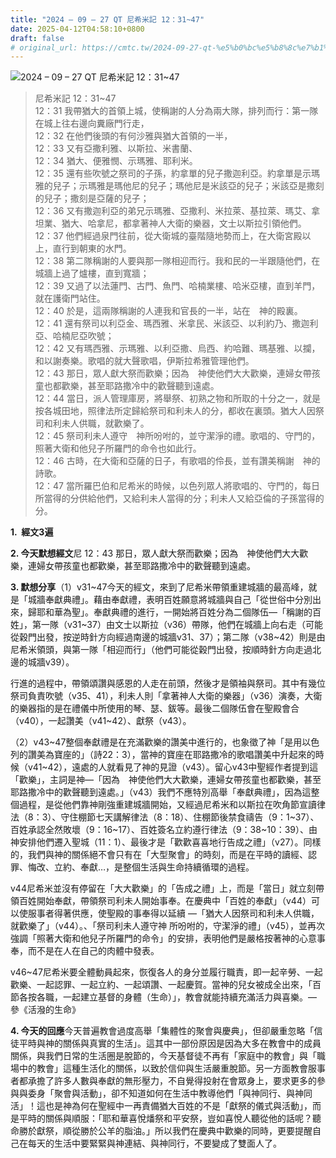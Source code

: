 ```yaml
---
title: "2024 – 09 – 27 QT 尼希米記 12：31~47"
date: 2025-04-12T04:58:10+0800
draft: false
# original_url: https://cmtc.tw/2024-09-27-qt-%e5%b0%bc%e5%b8%8c%e7%b1%b3%e8%a8%98-12%ef%bc%9a3147
---
```


![2024 – 09 – 27 QT 尼希米記 12：31~47](/images/qt.jpg  "2024 – 09 – 27 QT 尼希米記 12：31~47")

> 尼希米記 12：31~47  
> 12：31 我帶猶大的首領上城，使稱謝的人分為兩大隊，排列而行：第一隊在城上往右邊向糞廠門行走，  
> 12：32 在他們後頭的有何沙雅與猶大首領的一半，  
> 12：33 又有亞撒利雅、以斯拉、米書蘭、  
> 12：34 猶大、便雅憫、示瑪雅、耶利米。  
> 12：35 還有些吹號之祭司的子孫，約拿單的兒子撒迦利亞。約拿單是示瑪雅的兒子；示瑪雅是瑪他尼的兒子；瑪他尼是米該亞的兒子；米該亞是撒刻的兒子；撒刻是亞薩的兒子；  
> 12：36 又有撒迦利亞的弟兄示瑪雅、亞撒利、米拉萊、基拉萊、瑪艾、拿坦業、猶大、哈拿尼，都拿著神人大衛的樂器，文士以斯拉引領他們。  
> 12：37 他們經過泉門往前，從大衛城的臺階隨地勢而上，在大衛宮殿以上，直行到朝東的水門。  
> 12：38 第二隊稱謝的人要與那一隊相迎而行。我和民的一半跟隨他們，在城牆上過了爐樓，直到寬牆；  
> 12：39 又過了以法蓮門、古門、魚門、哈楠業樓、哈米亞樓，直到羊門，就在護衛門站住。  
> 12：40 於是，這兩隊稱謝的人連我和官長的一半，站在　神的殿裏。  
> 12：41 還有祭司以利亞金、瑪西雅、米拿民、米該亞、以利約乃、撒迦利亞、哈楠尼亞吹號；  
> 12：42 又有瑪西雅、示瑪雅、以利亞撒、烏西、約哈難、瑪基雅、以攔，和以謝奏樂。歌唱的就大聲歌唱，伊斯拉希雅管理他們。  
> 12：43 那日，眾人獻大祭而歡樂；因為　神使他們大大歡樂，連婦女帶孩童也都歡樂，甚至耶路撒冷中的歡聲聽到遠處。  
> 12：44 當日，派人管理庫房，將舉祭、初熟之物和所取的十分之一，就是按各城田地，照律法所定歸給祭司和利未人的分，都收在裏頭。猶大人因祭司和利未人供職，就歡樂了。  
> 12：45 祭司利未人遵守　神所吩咐的，並守潔淨的禮。歌唱的、守門的，照著大衛和他兒子所羅門的命令也如此行。  
> 12：46 古時，在大衛和亞薩的日子，有歌唱的伶長，並有讚美稱謝　神的詩歌。  
> 12：47 當所羅巴伯和尼希米的時候，以色列眾人將歌唱的、守門的，每日所當得的分供給他們，又給利未人當得的分；利未人又給亞倫的子孫當得的分。

**1.  經文3遍**

**2. 今天默想經文**尼 12：43 那日，眾人獻大祭而歡樂；因為　神使他們大大歡樂，連婦女帶孩童也都歡樂，甚至耶路撒冷中的歡聲聽到遠處。

**3. 默想分享**（1）v31~47今天的經文，來到了尼希米帶領重建城牆的最高峰，就是「城牆奉獻典禮」。藉由奉獻禮，表明百姓願意將城牆與自己「從世俗中分別出來，歸耶和華為聖」。奉獻典禮的進行，一開始將百姓分為二個隊伍—「稱謝的百姓」，第一隊（v31~37）由文士以斯拉（v36）帶隊，他們在城牆上向右走（可能從穀門出發，按逆時針方向經過南邊的城牆v31、37）；第二隊（v38~42）則是由尼希米領頭，與第一隊「相迎而行」（他們可能從穀門出發，按順時針方向走過北邊的城牆v39）。

行進的過程中，帶領頌讚與感恩的人走在前頭，然後才是領袖與祭司。其中有幾位祭司負責吹號（v35、41），利未人則「拿著神人大衛的樂器」（v36）演奏，大衛的樂器指的是在禮儀中所使用的琴、瑟、鈸等。最後二個隊伍會在聖殿會合（v40），一起讚美（v41~42）、獻祭（v43）。

（2）v43~47整個奉獻禮是在充滿歡樂的讚美中進行的，也象徵了神「是用以色列的讚美為寶座的」（詩22：3），當神的寶座在耶路撒冷的歌唱讚美中升起來的時候（v41~42），遠處的人就看見了神的見證（v43）。留心v43中聖經作者提到這「歡樂」，主詞是神—「因為　神使他們大大歡樂，連婦女帶孩童也都歡樂，甚至耶路撒冷中的歡聲聽到遠處。」（v43）我們不應特別高舉「奉獻典禮」，因為這整個過程，是從他們靠神剛強重建城牆開始，又經過尼希米和以斯拉在吹角節宣讀律法（8：3）、守住棚節七天講解律法（8：18）、住棚節後禁食禱告（9：1~37）、百姓承認全然敗壞（9：16~17）、百姓簽名立約遵行律法（9：38~10：39）、由神安排他們遷入聖城（11：1）、最後才是「歡歡喜喜地行告成之禮」（v27）。同樣的，我們與神的關係絕不會只有在「大型聚會」的時刻，而是在平時的讀經、認罪、悔改、立約、奉獻…，是整個生活與生命持續循環的過程。

v44尼希米並沒有停留在「大大歡樂」的「告成之禮」上，而是「當日」就立刻帶領百姓開始奉獻，帶領祭司利未人開始事奉。在慶典中「百姓的奉獻」（v44）可以使服事者得著供應，使聖殿的事奉得以延續 —「猶大人因祭司和利未人供職，就歡樂了」（v44）。、「祭司利未人遵守神 所吩咐的，守潔淨的禮」（v45），並再次強調「照著大衛和他兒子所羅門的命令」的安排，表明他們是嚴格按著神的心意事奉，而不是在人在自己的肉體中發表。

v46~47尼希米要全體動員起來，恢復各人的身分並履行職責，即一起辛勞、一起歡樂、一起認罪、一起立約、一起頌讚、一起慶賀。當神的兒女被成全出來，「百節各按各職，一起建立基督的身體（生命）」，教會就能持續充滿活力與喜樂。— 參《活潑的生命》

**4. 今天的回應**今天普遍教會過度高舉「集體性的聚會與慶典」，但卻嚴重忽略「信徒平時與神的關係與真實的生活」。這其中一部份原因是因為大多在教會中的成員關係，與我們日常的生活圈是脫節的，今天基督徒不再有「家庭中的教會」與「職場中的教會」這種生活化的關係，以致於信仰與生活嚴重脫節。另一方面教會服事者都承擔了許多人數與奉獻的無形壓力，不自覺得投射在會眾身上，要求更多的參與與委身「聚會與活動」，卻不知道如何在生活中教導他們「與神同行、與神同活」！這也是神為何在聖經中一再責備猶大百姓的不是「獻祭的儀式與活動」，而是平時的關係與順服：「耶和華喜悅燔祭和平安祭，豈如喜悅人聽從他的話呢？聽命勝於獻祭，順從勝於公羊的脂油。」所以我們在慶典中歡樂的同時，更要提醒自己在每天的生活中要緊緊與神連結、與神同行，不要變成了雙面人了。